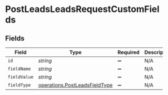 # PostLeadsLeadsRequestCustomFields


## Fields

| Field                                                                          | Type                                                                           | Required                                                                       | Description                                                                    |
| ------------------------------------------------------------------------------ | ------------------------------------------------------------------------------ | ------------------------------------------------------------------------------ | ------------------------------------------------------------------------------ |
| `id`                                                                           | *string*                                                                       | :heavy_minus_sign:                                                             | N/A                                                                            |
| `fieldName`                                                                    | *string*                                                                       | :heavy_minus_sign:                                                             | N/A                                                                            |
| `fieldValue`                                                                   | *string*                                                                       | :heavy_minus_sign:                                                             | N/A                                                                            |
| `fieldType`                                                                    | [operations.PostLeadsFieldType](../../models/operations/postleadsfieldtype.md) | :heavy_minus_sign:                                                             | N/A                                                                            |